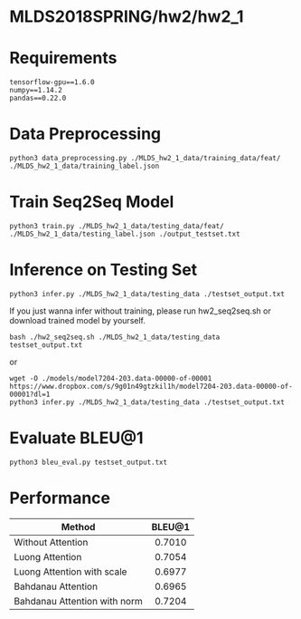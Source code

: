 # MLDS2018SPRING/hw2/hw2_1
# Requirements
```
tensorflow-gpu==1.6.0
numpy==1.14.2
pandas==0.22.0
```
# Data Preprocessing
```
python3 data_preprocessing.py ./MLDS_hw2_1_data/training_data/feat/ ./MLDS_hw2_1_data/training_label.json
```
# Train Seq2Seq Model
```
python3 train.py ./MLDS_hw2_1_data/testing_data/feat/ ./MLDS_hw2_1_data/testing_label.json ./output_testset.txt
```
# Inference on Testing Set
```
python3 infer.py ./MLDS_hw2_1_data/testing_data ./testset_output.txt
```
If you just wanna infer without training, please run hw2_seq2seq.sh or download trained model by yourself.
```
bash ./hw2_seq2seq.sh ./MLDS_hw2_1_data/testing_data testset_output.txt
```
or
```
wget -O ./models/model7204-203.data-00000-of-00001 https://www.dropbox.com/s/9g01n49gtzkil1h/model7204-203.data-00000-of-00001?dl=1 
python3 infer.py ./MLDS_hw2_1_data/testing_data ./testset_output.txt
```
# Evaluate BLEU@1
```
python3 bleu_eval.py testset_output.txt
```
# Performance 
| Method                       | BLEU@1   |
| ---------------------------- |:--------:|
| Without Attention            | 0.7010   |
| Luong Attention              | 0.7054   |
| Luong Attention with scale   | 0.6977   |
| Bahdanau Attention           | 0.6965   |
| Bahdanau Attention with norm | 0.7204   |
